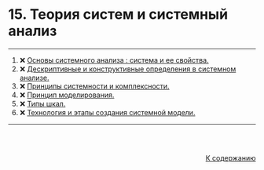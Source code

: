 #

<div id="readme-top">
  <h1> 15. Теория систем и системный анализ </h1>
</div>

<hr/>
<ol>
  <li>❌ <a href="#1"> Основы системного анализа : система и ее свойства. </a></li>
  <li>❌ <a href="#2"> Дескриптивные и конструктивные определения в системном анализе. </a></li>
  <li>❌ <a href="#3"> Принципы системности и комплексности. </a></li>
  <li>❌ <a href="#4"> Принцип моделирования. </a></li>
  <li>❌ <a href="#5"> Типы шкал. </a></li>
  <li>❌ <a href="#6"> Технология и этапы создания системной модели. </a></li>
</ol>
<hr/>
<br />

##

<p align="right"><a href="#readme-top">К содержанию</a></p>
